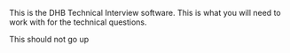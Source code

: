 This is the DHB Technical Interview software. This is what you will need to work with for the technical questions.


This should not go up
